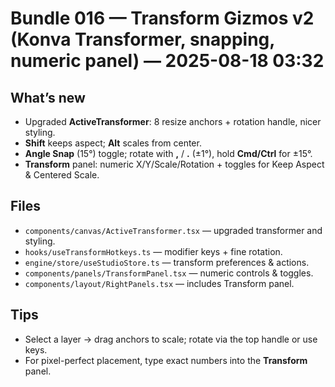 # Bundle 016 — Transform Gizmos v2 (Konva Transformer, snapping, numeric panel) — 2025-08-18 03:32

## What’s new
- Upgraded **ActiveTransformer**: 8 resize anchors + rotation handle, nicer styling.
- **Shift** keeps aspect; **Alt** scales from center.
- **Angle Snap** (15°) toggle; rotate with **,** / **.** (±1°), hold **Cmd/Ctrl** for ±15°.
- **Transform** panel: numeric X/Y/Scale/Rotation + toggles for Keep Aspect & Centered Scale.

## Files
- `components/canvas/ActiveTransformer.tsx` — upgraded transformer and styling.
- `hooks/useTransformHotkeys.ts` — modifier keys + fine rotation.
- `engine/store/useStudioStore.ts` — transform preferences & actions.
- `components/panels/TransformPanel.tsx` — numeric controls & toggles.
- `components/layout/RightPanels.tsx` — includes Transform panel.

## Tips
- Select a layer → drag anchors to scale; rotate via the top handle or use keys.
- For pixel-perfect placement, type exact numbers into the **Transform** panel.
